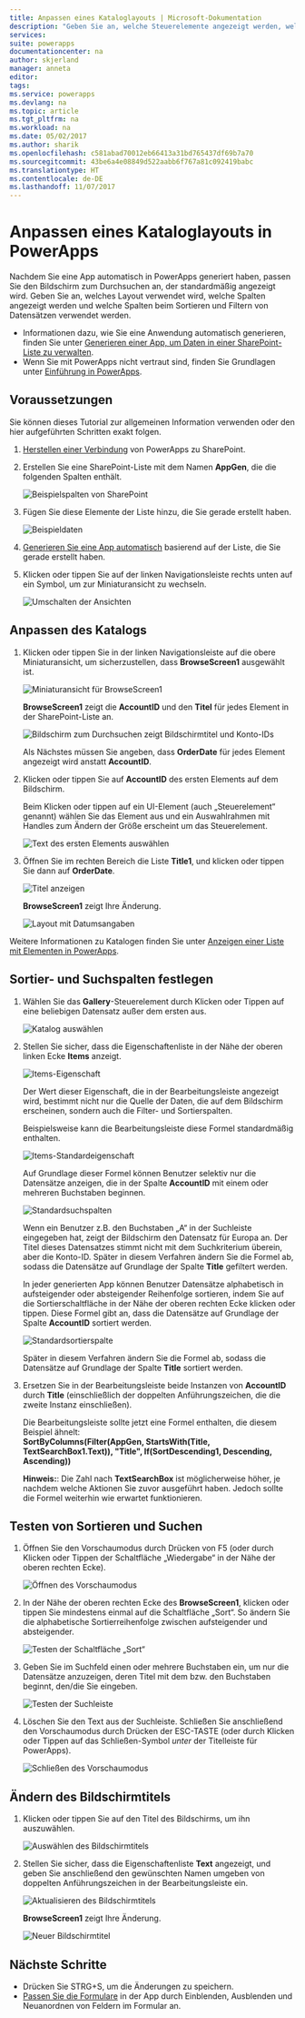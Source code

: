```yaml
---
title: Anpassen eines Kataloglayouts | Microsoft-Dokumentation
description: "Geben Sie an, welche Steuerelemente angezeigt werden, welche Felder in den einzelnen Steuerelementen angezeigt werden und welche Spalten zum Sortieren und Suchen nach Datensätzen verwendet werden."
services: 
suite: powerapps
documentationcenter: na
author: skjerland
manager: anneta
editor: 
tags: 
ms.service: powerapps
ms.devlang: na
ms.topic: article
ms.tgt_pltfrm: na
ms.workload: na
ms.date: 05/02/2017
ms.author: sharik
ms.openlocfilehash: c581abad70012eb66413a31bd765437df69b7a70
ms.sourcegitcommit: 43be6a4e08849d522aabb6f767a81c092419babc
ms.translationtype: HT
ms.contentlocale: de-DE
ms.lasthandoff: 11/07/2017
---
```

# <a name="customize-a-gallery-layout-in-powerapps"></a>Anpassen eines Kataloglayouts in PowerApps
Nachdem Sie eine App automatisch in PowerApps generiert haben, passen Sie den Bildschirm zum Durchsuchen an, der standardmäßig angezeigt wird. Geben Sie an, welches Layout verwendet wird, welche Spalten angezeigt werden und welche Spalten beim Sortieren und Filtern von Datensätzen verwendet werden.

* Informationen dazu, wie Sie eine Anwendung automatisch generieren, finden Sie unter [Generieren einer App, um Daten in einer SharePoint-Liste zu verwalten](app-from-sharepoint.md).
* Wenn Sie mit PowerApps nicht vertraut sind, finden Sie Grundlagen unter [Einführung in PowerApps](getting-started.md).

## <a name="prerequisites"></a>Voraussetzungen
Sie können dieses Tutorial zur allgemeinen Information verwenden oder den hier aufgeführten Schritten exakt folgen.

1. [Herstellen einer Verbindung](connect-to-sharepoint.md) von PowerApps zu SharePoint.
2. Erstellen Sie eine SharePoint-Liste mit dem Namen **AppGen**, die die folgenden Spalten enthält.
   
    ![Beispielspalten von SharePoint](./media/customize-layout-sharepoint/list-columns.png)
3. Fügen Sie diese Elemente der Liste hinzu, die Sie gerade erstellt haben.
   
    ![Beispieldaten](./media/customize-layout-sharepoint/sample-data.png)
4. [Generieren Sie eine App automatisch](app-from-sharepoint.md) basierend auf der Liste, die Sie gerade erstellt haben.
5. Klicken oder tippen Sie auf der linken Navigationsleiste rechts unten auf ein Symbol, um zur Miniaturansicht zu wechseln.
   
    ![Umschalten der Ansichten](./media/customize-layout-sharepoint/toggle-view.png)

## <a name="customize-the-gallery"></a>Anpassen des Katalogs
1. Klicken oder tippen Sie in der linken Navigationsleiste auf die obere Miniaturansicht, um sicherzustellen, dass **BrowseScreen1** ausgewählt ist.
   
    ![Miniaturansicht für BrowseScreen1](./media/customize-layout-sharepoint/browse-thumbnail.png)
   
    **BrowseScreen1** zeigt die **AccountID** und den **Titel** für jedes Element in der SharePoint-Liste an.
   
    ![Bildschirm zum Durchsuchen zeigt Bildschirmtitel und Konto-IDs](./media/customize-layout-sharepoint/browse-accountid.png)
   
    Als Nächstes müssen Sie angeben, dass **OrderDate** für jedes Element angezeigt wird anstatt **AccountID**.
2. Klicken oder tippen Sie auf **AccountID** des ersten Elements auf dem Bildschirm.
   
    Beim Klicken oder tippen auf ein UI-Element (auch „Steuerelement“ genannt) wählen Sie das Element aus und ein Auswahlrahmen mit Handles zum Ändern der Größe erscheint um das Steuerelement.
   
    ![Text des ersten Elements auswählen](./media/customize-layout-sharepoint/select-body.png)
3. Öffnen Sie im rechten Bereich die Liste **Title1**, und klicken oder tippen Sie dann auf **OrderDate**.
   
    ![Titel anzeigen](./media/customize-layout-sharepoint/bind-data.png)
   
    **BrowseScreen1** zeigt Ihre Änderung.
   
    ![Layout mit Datumsangaben](./media/customize-layout-sharepoint/browse-dates.png)

Weitere Informationen zu Katalogen finden Sie unter [Anzeigen einer Liste mit Elementen in PowerApps](add-gallery.md).

## <a name="set-the-sort-and-search-columns"></a>Sortier- und Suchspalten festlegen
1. Wählen Sie das **Gallery**-Steuerelement durch Klicken oder Tippen auf eine beliebigen Datensatz außer dem ersten aus.
   
    ![Katalog auswählen](./media/customize-layout-sharepoint/select-gallery.png)
2. Stellen Sie sicher, dass die Eigenschaftenliste in der Nähe der oberen linken Ecke **Items** anzeigt.
   
    ![Items-Eigenschaft](./media/customize-layout-sharepoint/items-property.png)
   
    Der Wert dieser Eigenschaft, die in der Bearbeitungsleiste angezeigt wird, bestimmt nicht nur die Quelle der Daten, die auf dem Bildschirm erscheinen, sondern auch die Filter- und Sortierspalten.
   
    Beispielsweise kann die Bearbeitungsleiste diese Formel standardmäßig enthalten.
   
    ![Items-Standardeigenschaft](./media/customize-layout-sharepoint/default-items.png)
   
    Auf Grundlage dieser Formel können Benutzer selektiv nur die Datensätze anzeigen, die in der Spalte **AccountID** mit einem oder mehreren Buchstaben beginnen.
   
    ![Standardsuchspalten](./media/customize-layout-sharepoint/default-search.png)
   
    Wenn ein Benutzer z.B. den Buchstaben „A“ in der Suchleiste eingegeben hat, zeigt der Bildschirm den Datensatz für Europa an. Der Titel dieses Datensatzes stimmt nicht mit dem Suchkriterium überein, aber die Konto-ID. Später in diesem Verfahren ändern Sie die Formel ab, sodass die Datensätze auf Grundlage der Spalte **Title** gefiltert werden.
   
    In jeder generierten App können Benutzer Datensätze alphabetisch in aufsteigender oder absteigender Reihenfolge sortieren, indem Sie auf die Sortierschaltfläche in der Nähe der oberen rechten Ecke klicken oder tippen. Diese Formel gibt an, dass die Datensätze auf Grundlage der Spalte **AccountID** sortiert werden.
   
    ![Standardsortierspalte](./media/customize-layout-sharepoint/default-sort.png)
   
    Später in diesem Verfahren ändern Sie die Formel ab, sodass die Datensätze auf Grundlage der Spalte **Title** sortiert werden.
3. Ersetzen Sie in der Bearbeitungsleiste beide Instanzen von **AccountID** durch **Title** (einschließlich der doppelten Anführungszeichen, die die zweite Instanz einschließen).
   
    Die Bearbeitungsleiste sollte jetzt eine Formel enthalten, die diesem Beispiel ähnelt:<br>
    **SortByColumns(Filter(AppGen, StartsWith(Title, TextSearchBox1.Text)), "Title", If(SortDescending1, Descending, Ascending))**
   
    **Hinweis:**: Die Zahl nach **TextSearchBox** ist möglicherweise höher, je nachdem welche Aktionen Sie zuvor ausgeführt haben. Jedoch sollte die Formel weiterhin wie erwartet funktionieren.

## <a name="test-sorting-and-searching"></a>Testen von Sortieren und Suchen
1. Öffnen Sie den Vorschaumodus durch Drücken von F5 (oder durch Klicken oder Tippen der Schaltfläche „Wiedergabe“ in der Nähe der oberen rechten Ecke).
   
    ![Öffnen des Vorschaumodus](./media/customize-layout-sharepoint/open-preview.png)
2. In der Nähe der oberen rechten Ecke des **BrowseScreen1**, klicken oder tippen Sie mindestens einmal auf die Schaltfläche „Sort“. So ändern Sie die alphabetische Sortierreihenfolge zwischen aufsteigender und absteigender.
   
    ![Testen der Schaltfläche „Sort“](./media/customize-layout-sharepoint/test-sort.png)
3. Geben Sie im Suchfeld einen oder mehrere Buchstaben ein, um nur die Datensätze anzuzeigen, deren Titel mit dem bzw. den Buchstaben beginnt, den/die Sie eingeben.
   
    ![Testen der Suchleiste](./media/customize-layout-sharepoint/test-search.png)
4. Löschen Sie den Text aus der Suchleiste. Schließen Sie anschließend den Vorschaumodus durch Drücken der ESC-TASTE (oder durch Klicken oder Tippen auf das Schließen-Symbol *unter* der Titelleiste für PowerApps).
   
    ![Schließen des Vorschaumodus](./media/customize-layout-sharepoint/close-preview.png)

## <a name="change-the-title-of-the-screen"></a>Ändern des Bildschirmtitels
1. Klicken oder tippen Sie auf den Titel des Bildschirms, um ihn auszuwählen.
   
    ![Auswählen des Bildschirmtitels](./media/customize-layout-sharepoint/select-screen-title.png)
2. Stellen Sie sicher, dass die Eigenschaftenliste **Text** angezeigt, und geben Sie anschließend den gewünschten Namen umgeben von doppelten Anführungszeichen in der Bearbeitungsleiste ein.
   
    ![Aktualisieren des Bildschirmtitels](./media/customize-layout-sharepoint/update-screen-title.png)
   
    **BrowseScreen1** zeigt Ihre Änderung.
   
    ![Neuer Bildschirmtitel](./media/customize-layout-sharepoint/new-screen-title.png)

## <a name="next-steps"></a>Nächste Schritte
* Drücken Sie STRG+S, um die Änderungen zu speichern.
* [Passen Sie die Formulare](customize-forms-sharepoint.md) in der App durch Einblenden, Ausblenden und Neuanordnen von Feldern im Formular an.

